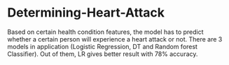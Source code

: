 # Determining-Heart-Attack
Based on certain health condition features, the model has to predict whether a certain person will experience a heart attack or not.
There are 3 models in application (Logistic Regression, DT and Random forest Classifier). 
Out of them, LR gives better result with 78% accuracy.

